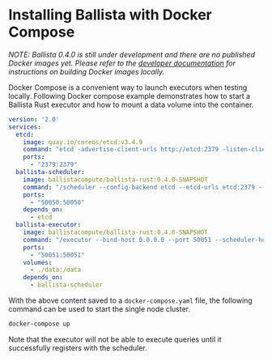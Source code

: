 # Installing Ballista with Docker Compose

*NOTE: Ballista 0.4.0 is still under development and there are no published Docker images yet. Please refer to the
[developer documentation](https://github.com/ballista-compute/ballista/tree/main/docs) for instructions on building Docker images locally.*

Docker Compose is a convenient way to launch executors when testing locally. Following Docker compose example demonstrates how to start a Ballista Rust executor and how to mount a data volume into the container.

```yaml
version: '2.0'
services:
  etcd:
    image: quay.io/coreos/etcd:v3.4.9
    command: "etcd -advertise-client-urls http://etcd:2379 -listen-client-urls http://0.0.0.0:2379"
    ports:
      - "2379:2379"
  ballista-scheduler:
    image: ballistacompute/ballista-rust:0.4.0-SNAPSHOT
    command: "/scheduler --config-backend etcd --etcd-urls etcd:2379 --bind-host 0.0.0.0 --port 50050"
    ports:
      - "50050:50050"
    depends_on:
      - etcd
  ballista-executor:
    image: ballistacompute/ballista-rust:0.4.0-SNAPSHOT
    command: "/executor --bind-host 0.0.0.0 --port 50051 --scheduler-host ballista-scheduler"
    ports:
      - "50051:50051"
    volumes:
      - ./data:/data
    depends_on:
      - ballista-scheduler
```

With the above content saved to a `docker-compose.yaml` file, the following command can be used to start the single node cluster.

```bash
docker-compose up
```

Note that the executor will not be able to execute queries until it successfully registers with the scheduler.


